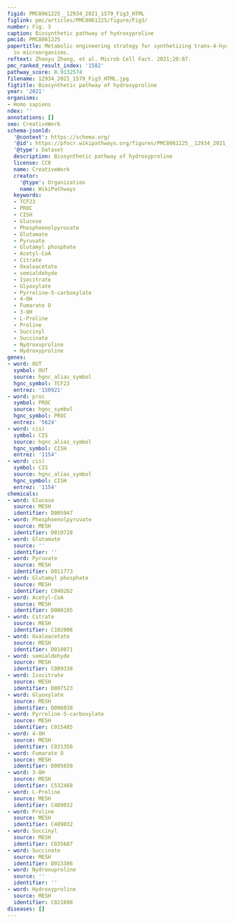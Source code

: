 ```yaml
---
figid: PMC8061225__12934_2021_1579_Fig3_HTML
figlink: pmc/articles/PMC8061225/figure/Fig3/
number: Fig. 3
caption: Biosynthetic pathway of hydroxyproline
pmcid: PMC8061225
papertitle: Metabolic engineering strategy for synthetizing trans-4-hydroxy-l-proline
  in microorganisms.
reftext: Zhenyu Zhang, et al. Microb Cell Fact. 2021;20:87.
pmc_ranked_result_index: '1582'
pathway_score: 0.9132574
filename: 12934_2021_1579_Fig3_HTML.jpg
figtitle: Biosynthetic pathway of hydroxyproline
year: '2021'
organisms:
- Homo sapiens
ndex: ''
annotations: []
seo: CreativeWork
schema-jsonld:
  '@context': https://schema.org/
  '@id': https://pfocr.wikipathways.org/figures/PMC8061225__12934_2021_1579_Fig3_HTML.html
  '@type': Dataset
  description: Biosynthetic pathway of hydroxyproline
  license: CC0
  name: CreativeWork
  creator:
    '@type': Organization
    name: WikiPathways
  keywords:
  - TCF23
  - PROC
  - CISH
  - Glucose
  - Phosphoenolpyruvate
  - Glutamate
  - Pyruvate
  - Glutamyl phosphate
  - Acetyl-CoA
  - Citrate
  - Oxaloacetate
  - semialdehyde
  - Isocitrate
  - Glyoxylate
  - Pyrroline-5-carboxylate
  - 4-OH
  - Fumarate O
  - 3-OH
  - L-Proline
  - Proline
  - Succinyl
  - Succinate
  - Nydroxuproline
  - Hydroxyproline
genes:
- word: OUT
  symbol: OUT
  source: hgnc_alias_symbol
  hgnc_symbol: TCF23
  entrez: '150921'
- word: proc
  symbol: PROC
  source: hgnc_symbol
  hgnc_symbol: PROC
  entrez: '5624'
- word: cis)
  symbol: CIS
  source: hgnc_alias_symbol
  hgnc_symbol: CISH
  entrez: '1154'
- word: cis)
  symbol: CIS
  source: hgnc_alias_symbol
  hgnc_symbol: CISH
  entrez: '1154'
chemicals:
- word: Glucose
  source: MESH
  identifier: D005947
- word: Phosphoenolpyruvate
  source: MESH
  identifier: D010728
- word: Glutamate
  source: ''
  identifier: ''
- word: Pyruvate
  source: MESH
  identifier: D011773
- word: Glutamyl phosphate
  source: MESH
  identifier: C040262
- word: Acetyl-CoA
  source: MESH
  identifier: D000105
- word: Citrate
  source: MESH
  identifier: C102006
- word: Oxaloacetate
  source: MESH
  identifier: D010071
- word: semialdehyde
  source: MESH
  identifier: C009338
- word: Isocitrate
  source: MESH
  identifier: D007523
- word: Glyoxylate
  source: MESH
  identifier: D006038
- word: Pyrroline-5-carboxylate
  source: MESH
  identifier: C015485
- word: 4-OH
  source: MESH
  identifier: C031356
- word: Fumarate O
  source: MESH
  identifier: D005650
- word: 3-OH
  source: MESH
  identifier: C532468
- word: L-Proline
  source: MESH
  identifier: C489032
- word: Proline
  source: MESH
  identifier: C489032
- word: Succinyl
  source: MESH
  identifier: C035687
- word: Succinate
  source: MESH
  identifier: D013386
- word: Nydroxuproline
  source: ''
  identifier: ''
- word: Hydroxyproline
  source: MESH
  identifier: C021698
diseases: []
---
```

